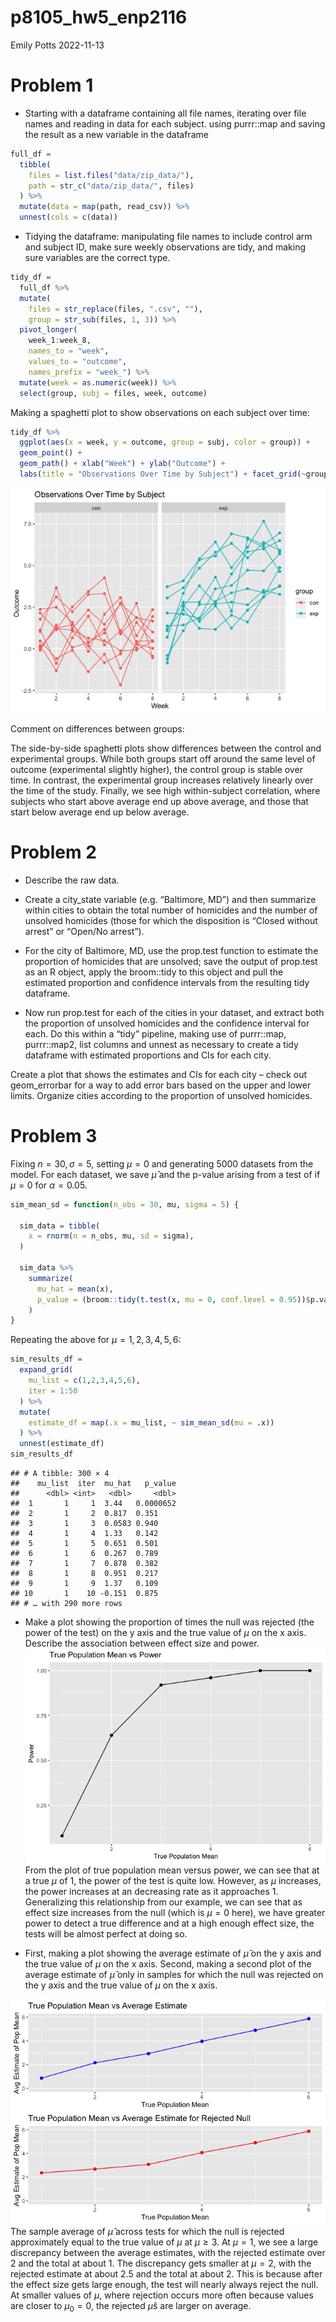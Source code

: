 p8105_hw5_enp2116
================
Emily Potts
2022-11-13

# Problem 1

-   Starting with a dataframe containing all file names, iterating over
    file names and reading in data for each subject. using purrr::map
    and saving the result as a new variable in the dataframe

``` r
full_df = 
  tibble(
    files = list.files("data/zip_data/"),
    path = str_c("data/zip_data/", files)
  ) %>% 
  mutate(data = map(path, read_csv)) %>% 
  unnest(cols = c(data))
```

-   Tidying the dataframe: manipulating file names to include control
    arm and subject ID, make sure weekly observations are tidy, and
    making sure variables are the correct type.

``` r
tidy_df = 
  full_df %>% 
  mutate(
    files = str_replace(files, ".csv", ""),
    group = str_sub(files, 1, 3)) %>% 
  pivot_longer(
    week_1:week_8,
    names_to = "week",
    values_to = "outcome",
    names_prefix = "week_") %>% 
  mutate(week = as.numeric(week)) %>% 
  select(group, subj = files, week, outcome)
```

Making a spaghetti plot to show observations on each subject over time:

``` r
tidy_df %>% 
  ggplot(aes(x = week, y = outcome, group = subj, color = group)) + 
  geom_point() + 
  geom_path() + xlab("Week") + ylab("Outcome") + 
  labs(title = "Observations Over Time by Subject") + facet_grid(~group)
```

![](p8105_hw5_enp2116_files/figure-gfm/unnamed-chunk-3-1.png)<!-- -->

Comment on differences between groups:

The side-by-side spaghetti plots show differences between the control
and experimental groups. While both groups start off around the same
level of outcome (experimental slightly higher), the control group is
stable over time. In contrast, the experimental group increases
relatively linearly over the time of the study. Finally, we see high
within-subject correlation, where subjects who start above average end
up above average, and those that start below average end up below
average.

# Problem 2

-   Describe the raw data.

-   Create a city_state variable (e.g. “Baltimore, MD”) and then
    summarize within cities to obtain the total number of homicides and
    the number of unsolved homicides (those for which the disposition is
    “Closed without arrest” or “Open/No arrest”).

-   For the city of Baltimore, MD, use the prop.test function to
    estimate the proportion of homicides that are unsolved; save the
    output of prop.test as an R object, apply the broom::tidy to this
    object and pull the estimated proportion and confidence intervals
    from the resulting tidy dataframe.

-   Now run prop.test for each of the cities in your dataset, and
    extract both the proportion of unsolved homicides and the confidence
    interval for each. Do this within a “tidy” pipeline, making use of
    purrr::map, purrr::map2, list columns and unnest as necessary to
    create a tidy dataframe with estimated proportions and CIs for each
    city.

Create a plot that shows the estimates and CIs for each city – check out
geom_errorbar for a way to add error bars based on the upper and lower
limits. Organize cities according to the proportion of unsolved
homicides.

# Problem 3

Fixing $n = 30, \sigma = 5$, setting $\mu = 0$ and generating 5000
datasets from the model. For each dataset, we save $\hat{\mu}$ and the
p-value arising from a test of if $\mu = 0$ for $\alpha = 0.05$.

``` r
sim_mean_sd = function(n_obs = 30, mu, sigma = 5) {
  
  sim_data = tibble(
    x = rnorm(n = n_obs, mu, sd = sigma),
  )
  
  sim_data %>% 
    summarize(
      mu_hat = mean(x),
      p_value = (broom::tidy(t.test(x, mu = 0, conf.level = 0.95))$p.value)
    )
}
```

Repeating the above for $\mu={1,2,3,4,5,6}$:

``` r
sim_results_df = 
  expand_grid(
    mu_list = c(1,2,3,4,5,6),
    iter = 1:50
  ) %>% 
  mutate(
    estimate_df = map(.x = mu_list, ~ sim_mean_sd(mu = .x))
  ) %>% 
  unnest(estimate_df)
sim_results_df
```

    ## # A tibble: 300 × 4
    ##    mu_list  iter  mu_hat   p_value
    ##      <dbl> <int>   <dbl>     <dbl>
    ##  1       1     1  3.44   0.0000652
    ##  2       1     2  0.817  0.351    
    ##  3       1     3  0.0583 0.940    
    ##  4       1     4  1.33   0.142    
    ##  5       1     5  0.651  0.501    
    ##  6       1     6  0.267  0.789    
    ##  7       1     7  0.878  0.382    
    ##  8       1     8  0.951  0.217    
    ##  9       1     9  1.37   0.109    
    ## 10       1    10 -0.151  0.875    
    ## # … with 290 more rows

-   Make a plot showing the proportion of times the null was rejected
    (the power of the test) on the y axis and the true value of $\mu$ on
    the x axis. Describe the association between effect size and power.
    ![](p8105_hw5_enp2116_files/figure-gfm/unnamed-chunk-6-1.png)<!-- -->
    From the plot of true population mean versus power, we can see that
    at a true $\mu$ of 1, the power of the test is quite low. However,
    as $\mu$ increases, the power increases at an decreasing rate as it
    approaches 1. Generalizing this relationship from our example, we
    can see that as effect size increases from the null (which is
    $\mu = 0$ here), we have greater power to detect a true difference
    and at a high enough effect size, the tests will be almost perfect
    at doing so.

-   First, making a plot showing the average estimate of $\hat{\mu}$ on
    the y axis and the true value of $\mu$ on the x axis. Second, making
    a second plot of the average estimate of $\hat{\mu}$ only in samples
    for which the null was rejected on the y axis and the true value of
    $\mu$ on the x axis.

![](p8105_hw5_enp2116_files/figure-gfm/unnamed-chunk-8-1.png)<!-- -->
The sample average of $\hat{\mu}$ across tests for which the null is
rejected approximately equal to the true value of $\mu$ at $\mu \geq 3$.
At $\mu = 1$, we see a large discrepancy between the average estimates,
with the rejected estimate over 2 and the total at about 1. The
discrepancy gets smaller at $\mu = 2$, with the rejected estimate at
about 2.5 and the total at about 2. This is because after the effect
size gets large enough, the test will nearly always reject the null. At
smaller values of $\mu$, where rejection occurs more often because
values are closer to $\mu_0 = 0$, the rejected $\hat{\mu}$s are larger
on average.

